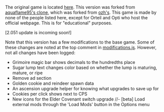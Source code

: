 The original game is located [here](https://orteil.dashnet.org/cookieclicker/).
This version was forked from [aquaflame95's clone](https://github.com/AquaFlame95/aquaflame95.github.io), which was forked from [ozh's](https://github.com/ozh/cookieclicker). This game is made by none of the people listed here, except for Orteil and Opti who host the official webpage. 
This is for "educational" purposes.

[2.051 update is incoming soon!]

Note that this version has a few modifications to the base game. Some of these changes are noted at the top comment in [modifications.js](https://github.com/mrbuilder1961/mrbuilder1961.github.io/blob/main/mods/modifications.js). However, not all changes have been logged:

- Grimoire magic bar shows decimals to the hundredths place
- Sugar lump text changes color based on whether the lump is maturing, mature, or ripe
- Remove ad section
- Golden cookie and reindeer spawn data
- An ascension upgrade helper for knowing what upgrades to save up for
- Cookies per click shows next to CPS
- New icons for the Elder Covenant switch upgrade
//- [beta] Load external mods through the 'Load Mods' button in the Options menu